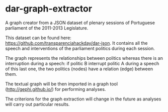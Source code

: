 dar-graph-extractor
===================

A graph creator from a JSON dataset of plenary sessions of Portuguese parliament of the 2011-2013 Legislature.

This dataset can be found here: https://github.com/transparenciahackday/dar-json. It contains all the speech and interventions of the parliament politics during each session.

The graph represents the relationships between politics whereas there is an interruption during a speech: if politic B interrupt politic A during a speech of this last one, the two politics (nodes) have a relation (edge) between them.

The textual graph will be then imported in a graph tool (http://gephi.github.io/) for performing analyses.

The criterions for the graph extraction will change in the future as analyses will carry out particular results. 
